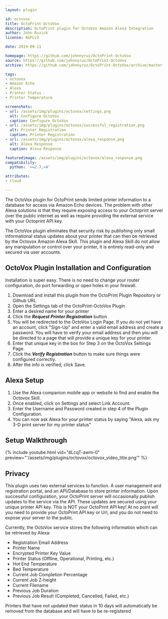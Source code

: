 ```yaml
---
layout: plugin

id: octovox
title: OctoPrint-OctoVox
description: OctoPrint plugin for OctoVox Amazon Alexa Integration
author: John Ruzick
license: AGPLv3

date: 2019-09-11

homepage: https://github.com/johnnyruz/OctoPrint-OctoVox
source: https://github.com/johnnyruz/OctoPrint-OctoVox
archive: https://github.com/johnnyruz/OctoPrint-OctoVox/archive/master.zip

tags:
- octovox
- Amazon Echo
- Alexa
- Printer Status
- Printer Temperature

screenshots:
- url: /assets/img/plugins/octovox/settings.png
  alt: Configure OctoVox
  caption: Configure OctoVox
- url: /assets/img/plugins/octovox/successful_registration.png
  alt: Printer Registration
  caption: Printer Registration
- url: /assets/img/plugins/octovox/alexa_response.png
  alt: Alexa Response
  caption: Alexa Response

featuredimage: /assets/img/plugins/octovox/alexa_response.png
compatibility:
  python: '>=2.7,<4'

attributes:
- cloud

---
```


The OctoVox plugin for OctoPrint sends limited printer information to a database for access via Amazon Echo devices.
The problem with other Alexa solutions is that they require exposing access to your Octoprint server over the public internet
as well as require providing the external service with your Octoprint API key.

The OctoVox plugin eliminates that security risk by publishing only small informational status updates about your printer
that can then be retrieved by the Octovox Amazon Alexa Skill. This plugin and Alexa Skill do not allow any manipulation or
control over your printer, it is entirely read-only and secured via user accounts.

## OctoVox Plugin Installation and Configuration

Installation is super easy. There is no need to change your router configuration, do
port forwarding or open holes in your firewall.

1. Download and install this plugin from the OctoPrint Plugin Repository or Github URL
2. Open the Settings tab of the OctoPrint-OctoVox Plugin
3. Enter a desired name for your printer
4. Click the ***Request Printer Registration*** button
5. You will be redirected to the OctoVox Login Page. If you do not yet have an account, click "Sign-Up" and enter a valid
email address and create a password. You will have to verify your email address and then you will be directed to a page
that will provide a unique key for your printer.
6. Enter that unique key in the box for Step 3 on the OctoVox Settings Page.
7. Click the ***Verify Registration*** button to make sure things were configured correctly.
8. After the info is verified, click Save.

## Alexa Setup

1. Use the Alexa companion mobile app or website to find and enable the Octovox Skill.
2. Once enabled, click on Settings and select Link Account.
3. Enter the Username and Password created in step 4 of the Plugin Configuration.
4. You can now ask Alexa for your printer status by saying "Alexa, ask my 3-D print server for my printer status"

## Setup Walkthrough

{% include youtube.html vid="4LcqT-awm-0" preview="'/assets/img/plugins/octovox/octovox_video_title.png'" %}

## Privacy

This plugin uses two external services to function. A user management and registration portal, and an API/Database to store printer information.
Upon successful configuration, your OctoPrint server will occasionally publish updates to the service via the API. These updates are secured
using your unique printer API key. This is NOT your OctoPrint API key! At no point will you need to provide your OctoPrint API key or Url, and
you do not need to expose your server to the public.

Currently, the OctoVox service stores the following information which can be retrieved by Alexa:
- Registration Email Address
- Printer Name
- Encrypted Printer Key Value
- Printer Status (Offline, Operational, Printing, etc.)
- Hot End Temperature
- Bed Temperature
- Current Job Completion Percentage
- Current Job Z-height
- Current Filename
- Previous Job Duration
- Previous Job Result (Completed, Cancelled, Failed, etc.)

Printers that have not updated their status in 10 days will automatically be removed from the database and will have to be re-registered
